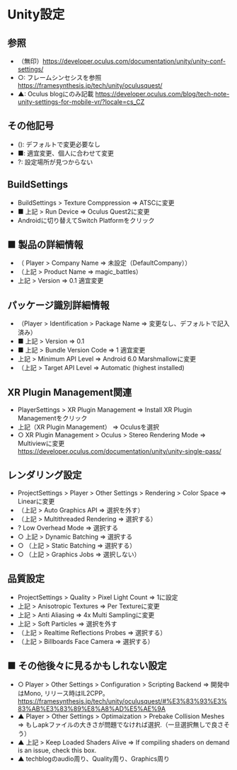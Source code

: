 # Unity設定
## 参照
- （無印）https://developer.oculus.com/documentation/unity/unity-conf-settings/
- ○: フレームシンセシスを参照
https://framesynthesis.jp/tech/unity/oculusquest/
- ▲: Oculus blogにのみ記載
https://developer.oculus.com/blog/tech-note-unity-settings-for-mobile-vr/?locale=cs_CZ

## その他記号
- (): デフォルトで変更必要なし
- ■: 適宜変更、個人に合わせて変更
- ?: 設定場所が見つからない

## BuildSettings
- BuildSettings > Texture Comppression => ATSCに変更
- ■ 上記 > Run Device => Oculus Quest2に変更
- Androidに切り替えてSwitch Platformをクリック

## ■ 製品の詳細情報
- （ Player > Company Name => 未設定（DefaultCompany））
- （上記 > Product Name => magic_battles）
-  上記 > Version => 0.1 適宜変更

## パッケージ識別詳細情報
- （Player > Identification > Package Name => 変更なし、デフォルトで記入済み）
- ■ 上記 > Version => 0.1
- ■ 上記 > Bundle Version Code => 1 適宜変更
- 上記 > Minimum API Level => Android 6.0 Marshmallowに変更
- （上記 > Target API Level => Automatic (highest installed)

## XR Plugin Management関連
- PlayerSettings > XR Plugin Management => Install XR Plugin Managementをクリック
- 上記（XR Plugin Management） => Oculusを選択
- ○ XR Plugin Management > Oculus > Stereo Rendering Mode => Multiviewに変更
https://developer.oculus.com/documentation/unity/unity-single-pass/

## レンダリング設定
- ProjectSettings > Player > Other Settings > Rendering > Color Space => Linearに変更
- （上記 > Auto Graphics API => 選択を外す）
- （上記 > Multithreaded Rendering => 選択する）
- ? Low Overhead Mode => 選択する
- ○ 上記 > Dynamic Batching => 選択する
- ○ （上記 > Static Batching => 選択する）
- ○ （上記 > Graphics Jobs => 選択しない）

## 品質設定
- ProjectSettings > Quality > Pixel Light Count => 1に設定
- 上記 > Anisotropic Textures => Per Textureに変更
- 上記 > Anti Aliasing => 4x Multi Samplingに変更
- 上記 > Soft Particles => 選択を外す
- （上記 > Realtime Reflections Probes => 選択する）
- （上記 > Billboards Face Camera => 選択する）

## ■ その他後々に見るかもしれない設定
- ○ Player > Other Settings > Configuration > Scripting Backend => 開発中はMono, リリース時はIL2CPP。
https://framesynthesis.jp/tech/unity/oculusquest/#%E3%83%93%E3%83%AB%E3%83%89%E8%A8%AD%E5%AE%9A
- ▲ Player > Other Settings > Optimaization > Prebake Collision Meshes => もしapkファイルの大きさが問題でなければ選択.（一旦選択無しで良さそう）
- ▲ 上記 > Keep Loaded Shaders Alive => If compiling shaders on demand is an issue, check this box.
- ▲ techblogのaudio周り、Quality周り、Graphics周り